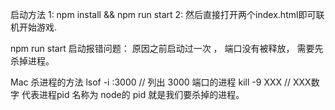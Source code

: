 启动方法
    1: npm install && npm run start
    2: 然后直接打开两个index.html即可联机开始游戏.

    
    
    
 npm run start 启动报错问题：
    原因之前启动过一次 ， 端口没有被释放， 需要先杀掉进程。
    
 Mac 杀进程的方法
     lsof -i :3000   // 列出 3000 端口的进程
     kill -9 XXX     // XXX数字 代表进程pid 名称为 node的 pid 就是我们要杀掉的进程。      
    